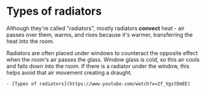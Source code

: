 # Types of radiators

Although they're called "radiators", mostly radiators **convect** heat - air passes over them, warms, and rises because it's warmer, transferring the heat into the room.

Radiators are often placed under windows to counteract the opposite effect when the room's air passes the glass.  Window glass is cold, so this air cools and falls down into the room.  If there is a radiator under the window, this helps avoid that air movement creating a draught.


```{admonition} More information
- [Types of radiators](https://www.youtube.com/watch?v=2f_VgstDmEE)
```